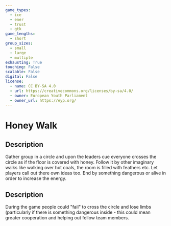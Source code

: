 ```yaml
---
game_types:
  - ice
  - ener
  - trust
  - gtk
game_lengths:
  - short
group_sizes:
  - small
  - large
  - multiple
exhausting: True
touching: False
scalable: False
digital: False
license:
  - name: CC BY-SA 4.0
  - url: https://creativecommons.org/licenses/by-sa/4.0/
  - owner: European Youth Parliament
  - owner_url: https://eyp.org/
---
```

# Honey Walk

## Description
Gather group in a circle and upon the leaders cue everyone crosses the circle as if the floor is covered with honey. Follow it by other imaginary walks like walking over hot coals, the room is filled with feathers etc. Let players call out there own ideas too. End by something dangerous or alive in order to increase the energy.

## Description
During the game people could "fail" to cross the circle and lose limbs (particularly if there is something dangerous inside - this could mean greater cooperation and helping out fellow team members.
